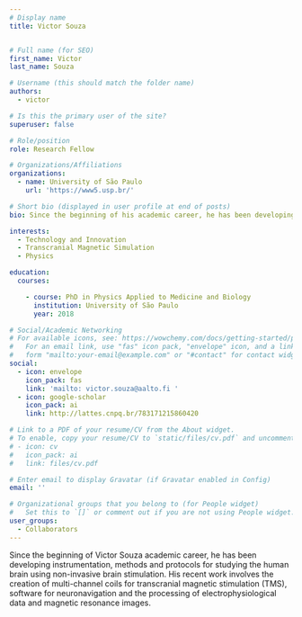 ```yaml
---
# Display name
title: Victor Souza


# Full name (for SEO)
first_name: Victor
last_name: Souza

# Username (this should match the folder name)
authors:
  - victor

# Is this the primary user of the site?
superuser: false

# Role/position
role: Research Fellow   

# Organizations/Affiliations
organizations:
  - name: University of São Paulo
    url: 'https://www5.usp.br/'

# Short bio (displayed in user profile at end of posts)
bio: Since the beginning of his academic career, he has been developing instrumentation, methods and protocols for studying the human brain using non-invasive brain stimulation. His recent work involves the creation of multi-channel coils for transcranial magnetic stimulation (TMS), software for neuronavigation and the processing of electrophysiological data and magnetic resonance images. He is one of the developers and maintainers of the InVesalius Navigator medical imaging software at the Renato Archer Information Technology Center of the Ministry of Science, Technology and Innovation.

interests:
  - Technology and Innovation
  - Transcranial Magnetic Simulation
  - Physics

education:
  courses:

    - course: PhD in Physics Applied to Medicine and Biology
      institution: University of São Paulo
      year: 2018

# Social/Academic Networking
# For available icons, see: https://wowchemy.com/docs/getting-started/page-builder/#icons
#   For an email link, use "fas" icon pack, "envelope" icon, and a link in the
#   form "mailto:your-email@example.com" or "#contact" for contact widget.
social:
  - icon: envelope
    icon_pack: fas
    link: 'mailto: victor.souza@aalto.fi '
  - icon: google-scholar
    icon_pack: ai
    link: http://lattes.cnpq.br/783171215860420 

# Link to a PDF of your resume/CV from the About widget.
# To enable, copy your resume/CV to `static/files/cv.pdf` and uncomment the lines below.
# - icon: cv
#   icon_pack: ai
#   link: files/cv.pdf

# Enter email to display Gravatar (if Gravatar enabled in Config)
email: ''

# Organizational groups that you belong to (for People widget)
#   Set this to `[]` or comment out if you are not using People widget.
user_groups:
  - Collaborators
---
```

Since the beginning of Victor Souza academic career, he has been developing instrumentation, methods and protocols for studying the human brain using non-invasive brain stimulation. His recent work involves the creation of multi-channel coils for transcranial magnetic stimulation (TMS), software for neuronavigation and the processing of electrophysiological data and magnetic resonance images.

